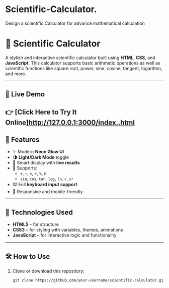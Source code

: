 # Scientific-Calculator.
Design a scientific Calculator for advance mathematical calculation
# 🔢 Scientific Calculator

A stylish and interactive scientific calculator built using **HTML**, **CSS**, and **JavaScript**. This calculator supports basic arithmetic operations as well as scientific functions like square root, power, sine, cosine, tangent, logarithm, and more.

---

## 🚀 Live Demo

👉 [Click Here to Try It Online]http://127.0.0.1:3000/index..html
---

## 🎯 Features

- ✨ Modern **Neon Glow UI**
- 🌗 **Light/Dark Mode** toggle
- 🧠 Smart display with **live results**
- 🔢 Supports:
  - `+`, `−`, `×`, `÷`, `%`, `π`
  - `sin`, `cos`, `tan`, `log`, `ln`, `√`, `xʸ`
- ⌨️ Full **keyboard input support**
- 📱 Responsive and mobile-friendly

---

## 📁 Technologies Used

- **HTML5** – for structure  
- **CSS3** – for styling with variables, themes, animations  
- **JavaScript** – for interactive logic and functionality

---

## 🛠️ How to Use

1. Clone or download this repository:
   ```bash
   git clone https://github.com/your-username/scientific-calculator.git

